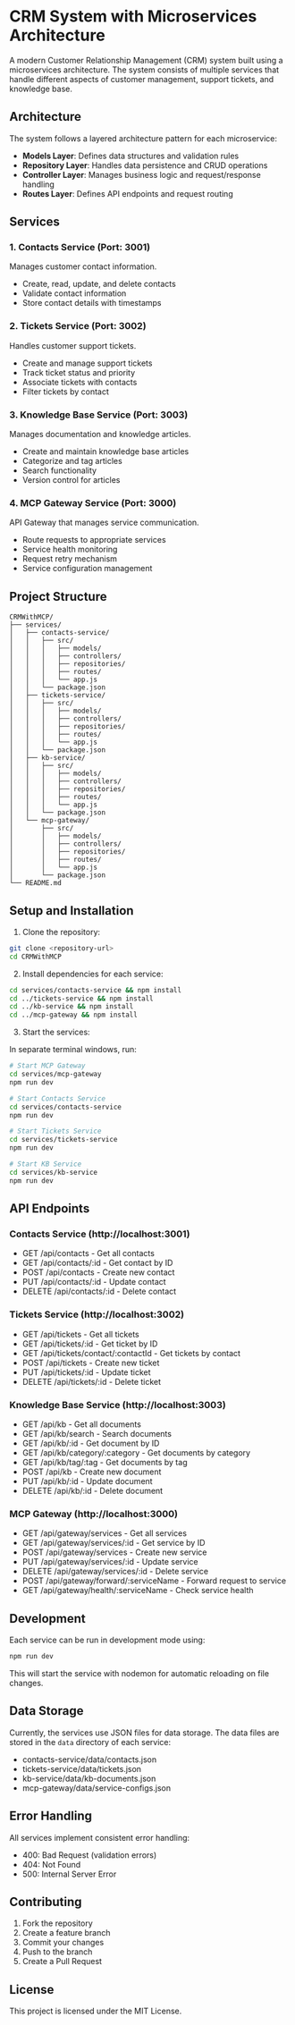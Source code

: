 # CRM System with Microservices Architecture

A modern Customer Relationship Management (CRM) system built using a microservices architecture. The system consists of multiple services that handle different aspects of customer management, support tickets, and knowledge base.

## Architecture

The system follows a layered architecture pattern for each microservice:

- **Models Layer**: Defines data structures and validation rules
- **Repository Layer**: Handles data persistence and CRUD operations
- **Controller Layer**: Manages business logic and request/response handling
- **Routes Layer**: Defines API endpoints and request routing

## Services

### 1. Contacts Service (Port: 3001)
Manages customer contact information.
- Create, read, update, and delete contacts
- Validate contact information
- Store contact details with timestamps

### 2. Tickets Service (Port: 3002)
Handles customer support tickets.
- Create and manage support tickets
- Track ticket status and priority
- Associate tickets with contacts
- Filter tickets by contact

### 3. Knowledge Base Service (Port: 3003)
Manages documentation and knowledge articles.
- Create and maintain knowledge base articles
- Categorize and tag articles
- Search functionality
- Version control for articles

### 4. MCP Gateway Service (Port: 3000)
API Gateway that manages service communication.
- Route requests to appropriate services
- Service health monitoring
- Request retry mechanism
- Service configuration management

## Project Structure

```
CRMWithMCP/
├── services/
│   ├── contacts-service/
│   │   ├── src/
│   │   │   ├── models/
│   │   │   ├── controllers/
│   │   │   ├── repositories/
│   │   │   ├── routes/
│   │   │   └── app.js
│   │   └── package.json
│   ├── tickets-service/
│   │   ├── src/
│   │   │   ├── models/
│   │   │   ├── controllers/
│   │   │   ├── repositories/
│   │   │   ├── routes/
│   │   │   └── app.js
│   │   └── package.json
│   ├── kb-service/
│   │   ├── src/
│   │   │   ├── models/
│   │   │   ├── controllers/
│   │   │   ├── repositories/
│   │   │   ├── routes/
│   │   │   └── app.js
│   │   └── package.json
│   └── mcp-gateway/
│       ├── src/
│       │   ├── models/
│       │   ├── controllers/
│       │   ├── repositories/
│       │   ├── routes/
│       │   └── app.js
│       └── package.json
└── README.md
```

## Setup and Installation

1. Clone the repository:
```bash
git clone <repository-url>
cd CRMWithMCP
```

2. Install dependencies for each service:
```bash
cd services/contacts-service && npm install
cd ../tickets-service && npm install
cd ../kb-service && npm install
cd ../mcp-gateway && npm install
```

3. Start the services:

In separate terminal windows, run:
```bash
# Start MCP Gateway
cd services/mcp-gateway
npm run dev

# Start Contacts Service
cd services/contacts-service
npm run dev

# Start Tickets Service
cd services/tickets-service
npm run dev

# Start KB Service
cd services/kb-service
npm run dev
```

## API Endpoints

### Contacts Service (http://localhost:3001)
- GET /api/contacts - Get all contacts
- GET /api/contacts/:id - Get contact by ID
- POST /api/contacts - Create new contact
- PUT /api/contacts/:id - Update contact
- DELETE /api/contacts/:id - Delete contact

### Tickets Service (http://localhost:3002)
- GET /api/tickets - Get all tickets
- GET /api/tickets/:id - Get ticket by ID
- GET /api/tickets/contact/:contactId - Get tickets by contact
- POST /api/tickets - Create new ticket
- PUT /api/tickets/:id - Update ticket
- DELETE /api/tickets/:id - Delete ticket

### Knowledge Base Service (http://localhost:3003)
- GET /api/kb - Get all documents
- GET /api/kb/search - Search documents
- GET /api/kb/:id - Get document by ID
- GET /api/kb/category/:category - Get documents by category
- GET /api/kb/tag/:tag - Get documents by tag
- POST /api/kb - Create new document
- PUT /api/kb/:id - Update document
- DELETE /api/kb/:id - Delete document

### MCP Gateway (http://localhost:3000)
- GET /api/gateway/services - Get all services
- GET /api/gateway/services/:id - Get service by ID
- POST /api/gateway/services - Create new service
- PUT /api/gateway/services/:id - Update service
- DELETE /api/gateway/services/:id - Delete service
- POST /api/gateway/forward/:serviceName - Forward request to service
- GET /api/gateway/health/:serviceName - Check service health

## Development

Each service can be run in development mode using:
```bash
npm run dev
```

This will start the service with nodemon for automatic reloading on file changes.

## Data Storage

Currently, the services use JSON files for data storage. The data files are stored in the `data` directory of each service:
- contacts-service/data/contacts.json
- tickets-service/data/tickets.json
- kb-service/data/kb-documents.json
- mcp-gateway/data/service-configs.json

## Error Handling

All services implement consistent error handling:
- 400: Bad Request (validation errors)
- 404: Not Found
- 500: Internal Server Error

## Contributing

1. Fork the repository
2. Create a feature branch
3. Commit your changes
4. Push to the branch
5. Create a Pull Request

## License

This project is licensed under the MIT License. 